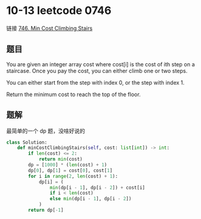 # 10-13 leetcode 0746

链接 [746. Min Cost Climbing Stairs](https://leetcode.com/problems/min-cost-climbing-stairs/description/)

## 题目

You are given an integer array cost where cost[i] is the cost of ith step on a staircase. Once you pay the cost, you can either climb one or two steps.

You can either start from the step with index 0, or the step with index 1.

Return the minimum cost to reach the top of the floor.

## 题解

最简单的一个 dp 题，没啥好说的

```python
class Solution:
    def minCostClimbingStairs(self, cost: list[int]) -> int:
        if len(cost) <= 2:
            return min(cost)
        dp = [1000] * (len(cost) + 1)
        dp[0], dp[1] = cost[0], cost[1]
        for i in range(2, len(cost) + 1):
            dp[i] = (
                min(dp[i - 1], dp[i - 2]) + cost[i]
                if i < len(cost)
                else min(dp[i - 1], dp[i - 2])
            )
        return dp[-1]
```